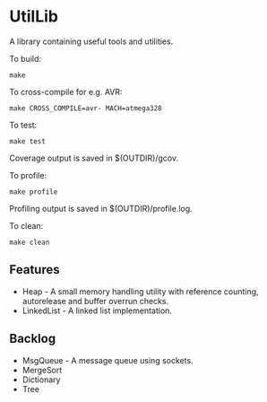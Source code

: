 UtilLib
=======

A library containing useful tools and utilities.

To build:

    make

To cross-compile for e.g. AVR:

    make CROSS_COMPILE=avr- MACH=atmega328

To test:

    make test

Coverage output is saved in $(OUTDIR)/gcov.

To profile:

    make profile

Profiling output is saved in $(OUTDIR)/profile.log.

To clean:

    make clean

Features
--------

* Heap - A small memory handling utility with reference counting, autorelease and buffer overrun checks.
* LinkedList - A linked list implementation.

Backlog
-------

* MsgQueue - A message queue using sockets.
* MergeSort
* Dictionary
* Tree
